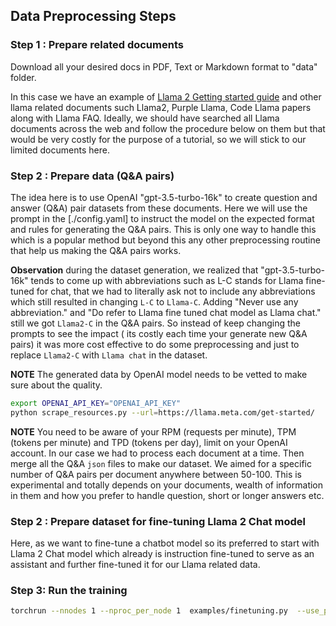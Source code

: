 ## Data Preprocessing Steps

### Step 1 : Prepare related documents

Download all your desired docs in PDF, Text or Markdown format to "data" folder.

In this case we have an example of [Llama 2 Getting started guide](https://llama.meta.com/get-started/) and other llama related documents such Llama2, Purple Llama, Code Llama papers along with Llama FAQ. Ideally, we should have searched all Llama documents across the web and follow the procedure below on them but that would be very costly for the purpose of a tutorial, so we will stick to our limited documents here.

### Step 2 : Prepare data (Q&A pairs)

The idea here is to use OpenAI "gpt-3.5-turbo-16k" to create question and answer (Q&A) pair datasets from these documents. Here we will use the prompt in the [./config.yaml] to instruct the model on the expected format and rules for generating the Q&A pairs. This is only one way to handle this which is a popular method but beyond this any other preprocessing routine that help us making the Q&A pairs works. 

**Observation** during the dataset generation, we realized that "gpt-3.5-turbo-16k" tends to come up with abbreviations such as L-C stands for Llama fine-tuned for chat, that we had to literally ask not to include any abbreviations which still resulted in changing `L-C` to `Llama-C`. Adding "Never use any abbreviation." and "Do refer to Llama fine tuned chat model as Llama chat." still we got `Llama2-C` in the Q&A pairs. So instead of keep changing the prompts to see the impact ( its costly each time your generate new Q&A pairs) it was more cost effective to do some preprocessing and just to replace `Llama2-C` with `Llama chat` in the dataset.

**NOTE** The generated data by OpenAI model needs to be vetted to make sure about the quality.

```bash
export OPENAI_API_KEY="OPENAI_API_KEY"
python scrape_resources.py --url=https://llama.meta.com/get-started/
```

**NOTE** You need to be aware of your  RPM (requests per minute), TPM (tokens per minute) and TPD (tokens per day), limit on your OpenAI account. In our case we had to process each document at a time. Then merge all the Q&A `json` files to make our dataset. We aimed for a specific number of Q&A pairs per document anywhere between 50-100. This is experimental and totally depends on your documents, wealth of information in them and how you prefer to handle question, short or longer answers etc.

### Step 2 : Prepare dataset for fine-tuning Llama 2 Chat model

Here, as we want to fine-tune a chatbot model so its preferred to start with Llama 2 Chat model which already is instruction fine-tuned to serve as an assistant and further fine-tuned it for our Llama related data.


### Step 3: Run the training

```bash
torchrun --nnodes 1 --nproc_per_node 1  examples/finetuning.py  --use_peft --peft_method lora --quantization --model_name meta-llama/Llama-2-7b-chat-hf --output_dir ./peft-7b-quantized  --num_epochs 1 --batch_size 1 --dataset "custom_dataset" --custom_dataset.file "examples/llama_dataset.py"  --run_validation False  --custom_dataset.data_path '/data/home/hamidnazeri/llama-package/llama-recipes/tutorials/chatbot/data_pipelines/dataset.json'
```